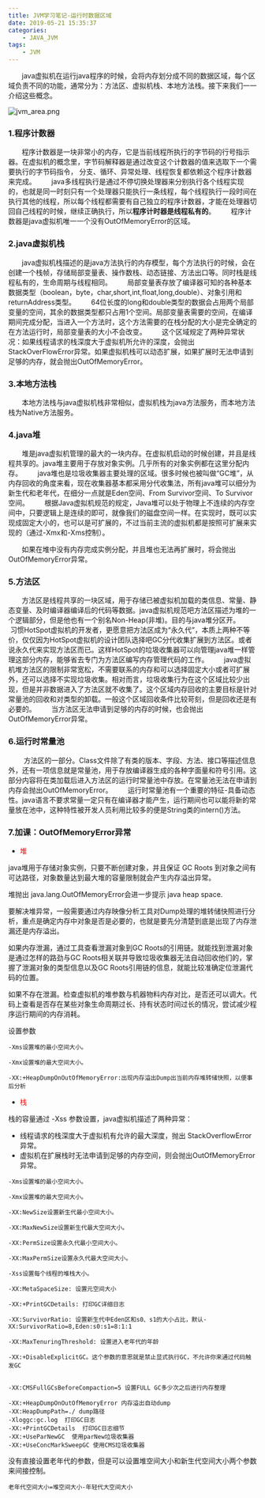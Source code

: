 ```yaml
---
title: JVM学习笔记-运行时数据区域
date: 2019-05-21 15:35:37
categories: 
    - JAVA_JVM
tags: 
    - JVM
---
```



&#160; &#160; &#160; &#160;​java虚拟机在运行java程序的时候，会将内存划分成不同的数据区域，每个区域负责不同的功能，通常分为：方法区、虚拟机栈、本地方法栈。接下来我们一一介绍这些概念。

![jvm_area.png](./jvm_area.png)


### 1.程序计数器

&#160; &#160; &#160; &#160;​程序计数器是一块非常小的内存，它是当前线程所执行的字节码的行号指示器。在虚拟机的概念里，字节码解释器是通过改变这个计数器的值来选取下一个需要执行的字节码指令， 分支、循环、异常处理、线程恢复都依赖这个程序计数器来完成。
&#160; &#160; &#160; &#160;java多线程执行是通过不停切换处理器来分别执行各个线程实现的，也就是同一时刻只有一个处理器只能执行一条线程，每个线程执行一段时间在执行其他的线程，所以每个线程都需要有自己独立的程序计数器，才能在处理器切回自己线程的时候，继续正确执行，所以**程序计时器是线程私有的**。
&#160; &#160; &#160; &#160;程序计数器是java虚拟机唯一一个没有OutOfMemoryError的区域。

### 2.java虚拟机栈

&#160; &#160; &#160; &#160;java虚拟机栈描述的是java方法执行的内存模型，每个方法执行的时候，会在创建一个栈帧，存储局部变量表、操作数栈、动态链接、方法出口等。同时栈是线程私有的，生命周期与线程相同。
&#160; &#160; &#160; &#160;局部变量表存放了编译器可知的各种基本数据类型（boolean，byte，char,short,int,float,long,double）、对象引用和returnAddress类型。
&#160; &#160; &#160; &#160;64位长度的long和double类型的数据会占用两个局部变量的空间，其余的数据类型都只占用1个空间。局部变量表需要的空间，在编译期间完成分配，当进入一个方法时，这个方法需要的在栈分配的大小是完全确定的在方法运行时，局部变量表的大小不会改变。
&#160; &#160; &#160; &#160;这个区域规定了两种异常状况：如果线程请求的栈深度大于虚拟机所允许的深度，会抛出StackOverFlowError异常。如果虚拟机栈可以动态扩展，如果扩展时无法申请到足够的内存，就会抛出OutOfMemoryError。



### 3.本地方法栈

&#160; &#160; &#160; &#160;本地方法栈与java虚拟机栈非常相似，虚拟机栈为java方法服务，而本地方法栈为Native方法服务。

### 4.java堆

&#160; &#160; &#160; &#160;堆是java虚拟机管理的最大的一块内存。在虚拟机启动的时候创建，并且是线程共享的。java堆主要用于存放对象实例。几乎所有的对象实例都在这里分配内存。
&#160; &#160; &#160; &#160;​java堆也是垃圾收集器主要处理的区域。很多时候也被叫做“GC堆”，从内存回收的角度来看，现在收集器基本都采用分代收集法，所有java堆可以细分为新生代和老年代，在细分一点就是Eden空间、From Survivor空间、To Survivor空间。
&#160; &#160; &#160; &#160;根据Java虚拟机规范的规定，Java堆可以处于物理上不连续的内存空间中，只要逻辑上是连续的即可，就像我们的磁盘空间一样。在实现时，既可以实现成固定大小的，也可以是可扩展的，不过当前主流的虚拟机都是按照可扩展来实现的（通过-Xmx和-Xms控制）。

&#160; &#160; &#160; &#160;如果在堆中没有内存完成实例分配，并且堆也无法再扩展时，将会抛出OutOfMemoryError异常。


### 5.方法区

&#160; &#160; &#160; &#160;方法区是线程共享的一块区域，用于存储已被虚拟机加载的类信息、常量、静态变量、及时编译器编译后的代码等数据。java虚拟机规范吧方法区描述为堆的一个逻辑部分，但是他也有一个别名Non-Heap(非堆)。目的与java堆分区开。
&#160; &#160; &#160; &#160;习惯HotSpot虚拟机的开发者，更愿意把方法区成为“永久代”，本质上两种不等价，仅仅因为HotSpot虚拟机的设计团队选择吧GC分代收集扩展到方法区。或者说永久代来实现方法区而已。这样HotSpot的垃圾收集器可以向管理java堆一样管理这部分内存，能够省去专门为方法区编写内存管理代码的工作。
&#160; &#160; &#160; &#160;java虚拟机堆方法区的限制非常宽松，不需要联系的内存和可以选择固定大小或者可扩展外，还可以选择不实现垃圾收集。相对而言，垃圾收集行为在这个区域比较少出现，但是并非数据进入了方法区就不收集了。这个区域内存回收的主要目标是针对常量池的回收和对类型的卸载。一般这个区域回收条件比较苛刻，但是回收还是有必要的。
&#160; &#160; &#160; &#160;当方法区无法申请到足够的内存的时候，也会抛出OutOfMemoryError异常。

### 6.运行时常量池

&#160; &#160; &#160; &#160; 方法区的一部分。Class文件除了有类的版本、字段、方法、接口等描述信息外，还有一项信息就是常量池，用于存放编译器生成的各种字面量和符号引用。这部分内容将在类加载后进入方法区的运行时常量池中存放。在常量池无法在申请到内存会抛出OutOfMemoryError。
&#160; &#160; &#160; &#160;运行时常量池有一个重要的特征-具备动态性。java语言不要求常量一定只有在编译器才能产生，运行期间也可以能将新的常量放在池中，这种特性被开发人员利用比较多的便是String类的intern()方法。


### 7.加课：OutOfMemoryError异常

- <font color='red'>堆</font>

java堆用于存储对象实例，只要不断创建对象，并且保证 GC Roots 到对象之间有可达路径，对象数量达到最大堆的容量限制就会产生内存溢出异常。

堆抛出 java.lang.OutOfMemoryError会进一步提示 java heap space.

要解决堆异常，一般需要通过内存映像分析工具对Dump处理的堆转储快照进行分析，重点是确定内存中对象是否是必要的，也就是要先分清楚到底是出现了内存泄漏还是内存溢出。

如果内存泄漏，通过工具查看泄漏对象到GC Roots的引用链。就能找到泄漏对象是通过怎样的路劲与GC Roots相关联并导致垃圾收集器无法自动回收他们的，掌握了泄漏对象的类型信息以及GC Roots引用链的信息，就能比较准确定位泄漏代码的位置。

如果不存在泄漏。检查虚拟机的堆参数与机器物料内存对比，是否还可以调大。代码上查看是否存在某些对象生命周期过长、持有状态时间过长的情况，尝试减少程序运行期间的内存消耗。

设置参数
```
-Xms设置堆的最小空间大小。

-Xmx设置堆的最大空间大小。

-XX:+HeapDumpOnOutOfMemoryError:出现内存溢出Dump出当前内存堆转储快照，以便事后分析
```


- <font color='red'>栈</font>

栈的容量通过 -Xss 参数设置，java虚拟机描述了两种异常：

+ 线程请求的栈深度大于虚拟机有允许的最大深度，抛出 StackOverflowError异常。
+ 虚拟机在扩展栈时无法申请到足够的内存空间，则会抛出OutOfMemoryError异常。












```
-Xms设置堆的最小空间大小。

-Xmx设置堆的最大空间大小。

-XX:NewSize设置新生代最小空间大小。

-XX:MaxNewSize设置新生代最大空间大小。

-XX:PermSize设置永久代最小空间大小。

-XX:MaxPermSize设置永久代最大空间大小。

-Xss设置每个线程的堆栈大小。

-XX:MetaSpaceSize: 设置元空间大小

-XX:+PrintGCDetails: 打印GC详细日志

-XX:SurvivorRatio: 设置新生代中Eden区和s0、s1的大小占比，默认-XX:SurvivorRatio=8,Eden:s0:s1=8:1:1

-XX:MaxTenuringThreshold: 设置进入老年代的年龄

-XX:+DisableExplicitGC。这个参数的意思就是禁止显式执行GC，不允许你来通过代码触发GC


-XX:CMSFullGCsBeforeCompaction=5 设置FULL GC多少次之后进行内存整理

-XX:+HeapDumpOnOutOfMemoryError 内存溢出自动dump
-XX:HeapDumpPath=./ dump路径
-Xloggc:gc.log  打印GC日志
-XX:+PrintGCDetails  打印GC日志细节
-XX:+UseParNewGC  使用parNew垃圾收集器
-XX:+UseConcMarkSweepGC 使用CMS垃圾收集器
```
没有直接设置老年代的参数，但是可以设置堆空间大小和新生代空间大小两个参数来间接控制。

```
老年代空间大小=堆空间大小-年轻代大空间大小
```

